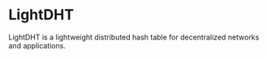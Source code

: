 # LightDHT
LightDHT is a lightweight distributed hash table for decentralized networks and applications.
